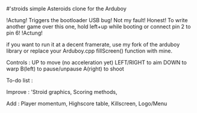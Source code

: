 #'stroids
simple Asteroids clone for the Arduboy

!Actung! 
Triggers the bootloader USB bug! Not my fault! Honest!
To write another game over this one, hold left+up while booting or connect pin 2 to pin 6!
!Actung!

if you want to run it at a decent framerate, use my fork of the arduboy library or replace your Arduboy.cpp fillScreen() function with mine.

Controls : 
UP to move (no acceleration yet)
LEFT/RIGHT to aim
DOWN to warp
B(left) to pause/unpause
A(right) to shoot


To-do list :

Improve : 
'Stroid graphics,
Scoring methods,

Add :
Player momentum,
Highscore table,
Killscreen,
Logo/Menu